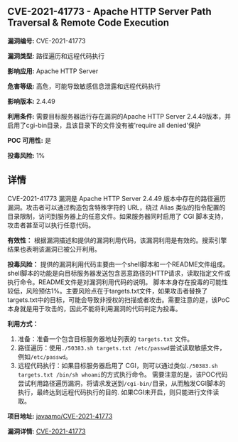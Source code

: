 ## CVE-2021-41773 - Apache HTTP Server Path Traversal & Remote Code Execution

**漏洞编号:** CVE-2021-41773

**漏洞类型:** 路径遍历和远程代码执行

**影响应用:** Apache HTTP Server

**危害等级:** 高危，可能导致敏感信息泄露和远程代码执行

**影响版本:** 2.4.49

**利用条件:** 需要目标服务器运行存在漏洞的Apache HTTP Server 2.4.49版本，并启用了cgi-bin目录，且该目录下的文件没有被'require all denied'保护

**POC 可用性:** 是

**投毒风险:** 1%

## 详情

CVE-2021-41773 漏洞是 Apache HTTP Server 2.4.49 版本中存在的路径遍历漏洞。攻击者可以通过构造包含特殊字符的 URL，绕过 Alias 类似的指令配置的目录限制，访问到服务器上的任意文件。如果服务器同时启用了 CGI 脚本支持，攻击者甚至可以执行任意代码。

**有效性：**
根据漏洞描述和提供的漏洞利用代码，该漏洞利用是有效的。搜索引擎结果也表明该漏洞已被公开利用。

**投毒风险：**
提供的漏洞利用代码主要由一个shell脚本和一个README文件组成。shell脚本的功能是向目标服务器发送包含恶意路径的HTTP请求，读取指定文件或执行命令。README文件是对漏洞利用代码的说明。
脚本本身存在投毒的可能性较低，风险预估1%。主要风险点在于targets.txt文件，如果攻击者替换了targets.txt中的目标，可能会导致非授权的扫描或者攻击。需要注意的是，该PoC本身就是用于攻击的，因此不能将利用漏洞的代码判定为投毒。

**利用方式：**
1.  准备：准备一个包含目标服务器地址列表的 `targets.txt` 文件。
2.  路径遍历：使用`./50383.sh targets.txt /etc/passwd`尝试读取敏感文件，例如`/etc/passwd`。
3.  远程代码执行：如果目标服务器启用了 CGI，则可以通过类似`./50383.sh targets.txt /bin/sh whoami`的方式执行命令。
   需要注意的是，该POC代码尝试利用路径遍历漏洞，将请求发送到`/cgi-bin/`目录，从而触发CGI脚本的执行，最终达到远程代码执行的目的. 如果CGI未开启，则只能进行文件读取。

**项目地址:** [javaamo/CVE-2021-41773](https://github.com/javaamo/CVE-2021-41773)

**漏洞详情:** [CVE-2021-41773](https://nvd.nist.gov/vuln/detail/CVE-2021-41773)
